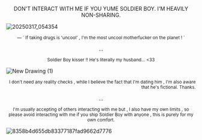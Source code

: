 <p align="center">DON'T INTERACT WITH ME IF YOU YUME SOLDIER BOY. I'M HEAVILY NON-SHARING.

![20250317_054354](https://github.com/user-attachments/assets/ece6fbac-aab6-491c-acce-59b53693e2ab)

<p align="center">
<sub> — ` If taking drugs is 'uncool' , I'm the most uncool motherfucker on the planet ! `
  
<p align="center"> ...
  
<p align="center"><sub>Soldier Boy kisser !! He's literally my husband... <33

![New Drawing (1)](https://github.com/user-attachments/assets/a572a922-6935-4746-b332-6602a188806c)
<p align="right"> <sub> I don't need any reality checks , while I believe the fact that I'm dating him , I'm also aware that he's fictional. Thanks.

<p align="center"> ...

<p align="center"> <sub> I'm usually accepting of others interacting with me but , I also have my own limits , so please avoid interacting with me if you ship Soldier Boy with anyone , this is purely for my own comfort.

![8358b4d655db83377187fad9662d7776](https://github.com/user-attachments/assets/32e5373a-5863-47c6-bc4e-14bea535610f)
